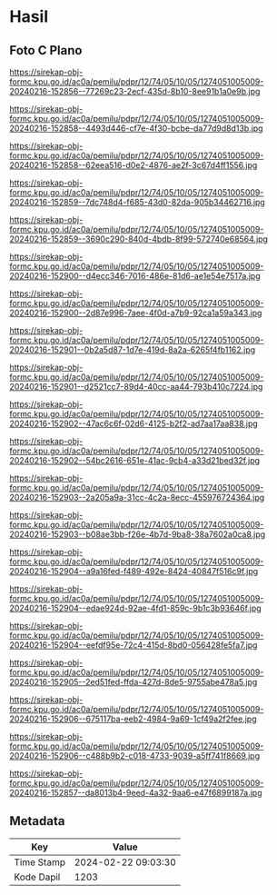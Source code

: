 # Hasil

## Foto C Plano

https://sirekap-obj-formc.kpu.go.id/ac0a/pemilu/pdpr/12/74/05/10/05/1274051005009-20240216-152856--77269c23-2ecf-435d-8b10-8ee91b1a0e9b.jpg

https://sirekap-obj-formc.kpu.go.id/ac0a/pemilu/pdpr/12/74/05/10/05/1274051005009-20240216-152858--4493d446-cf7e-4f30-bcbe-da77d9d8d13b.jpg

https://sirekap-obj-formc.kpu.go.id/ac0a/pemilu/pdpr/12/74/05/10/05/1274051005009-20240216-152858--62eea516-d0e2-4876-ae2f-3c67d4ff1556.jpg

https://sirekap-obj-formc.kpu.go.id/ac0a/pemilu/pdpr/12/74/05/10/05/1274051005009-20240216-152859--7dc748d4-f685-43d0-82da-905b34462716.jpg

https://sirekap-obj-formc.kpu.go.id/ac0a/pemilu/pdpr/12/74/05/10/05/1274051005009-20240216-152859--3690c290-840d-4bdb-8f99-572740e68564.jpg

https://sirekap-obj-formc.kpu.go.id/ac0a/pemilu/pdpr/12/74/05/10/05/1274051005009-20240216-152900--d4ecc346-7016-486e-81d6-ae1e54e7517a.jpg

https://sirekap-obj-formc.kpu.go.id/ac0a/pemilu/pdpr/12/74/05/10/05/1274051005009-20240216-152900--2d87e996-7aee-4f0d-a7b9-92ca1a59a343.jpg

https://sirekap-obj-formc.kpu.go.id/ac0a/pemilu/pdpr/12/74/05/10/05/1274051005009-20240216-152901--0b2a5d87-1d7e-419d-8a2a-6265f4fb1162.jpg

https://sirekap-obj-formc.kpu.go.id/ac0a/pemilu/pdpr/12/74/05/10/05/1274051005009-20240216-152901--d2521cc7-89d4-40cc-aa44-793b410c7224.jpg

https://sirekap-obj-formc.kpu.go.id/ac0a/pemilu/pdpr/12/74/05/10/05/1274051005009-20240216-152902--47ac6c6f-02d6-4125-b2f2-ad7aa17aa838.jpg

https://sirekap-obj-formc.kpu.go.id/ac0a/pemilu/pdpr/12/74/05/10/05/1274051005009-20240216-152902--54bc2616-651e-41ac-9cb4-a33d21bed32f.jpg

https://sirekap-obj-formc.kpu.go.id/ac0a/pemilu/pdpr/12/74/05/10/05/1274051005009-20240216-152903--2a205a9a-31cc-4c2a-8ecc-455976724364.jpg

https://sirekap-obj-formc.kpu.go.id/ac0a/pemilu/pdpr/12/74/05/10/05/1274051005009-20240216-152903--b08ae3bb-f26e-4b7d-9ba8-38a7602a0ca8.jpg

https://sirekap-obj-formc.kpu.go.id/ac0a/pemilu/pdpr/12/74/05/10/05/1274051005009-20240216-152904--a9a16fed-f489-492e-8424-40847f516c9f.jpg

https://sirekap-obj-formc.kpu.go.id/ac0a/pemilu/pdpr/12/74/05/10/05/1274051005009-20240216-152904--edae924d-92ae-4fd1-859c-9b1c3b93646f.jpg

https://sirekap-obj-formc.kpu.go.id/ac0a/pemilu/pdpr/12/74/05/10/05/1274051005009-20240216-152904--eefdf95e-72c4-415d-8bd0-056428fe5fa7.jpg

https://sirekap-obj-formc.kpu.go.id/ac0a/pemilu/pdpr/12/74/05/10/05/1274051005009-20240216-152905--2ed51fed-ffda-427d-8de5-9755abe478a5.jpg

https://sirekap-obj-formc.kpu.go.id/ac0a/pemilu/pdpr/12/74/05/10/05/1274051005009-20240216-152906--675117ba-eeb2-4984-9a69-1cf49a2f2fee.jpg

https://sirekap-obj-formc.kpu.go.id/ac0a/pemilu/pdpr/12/74/05/10/05/1274051005009-20240216-152906--c488b9b2-c018-4733-9039-a5ff741f8669.jpg

https://sirekap-obj-formc.kpu.go.id/ac0a/pemilu/pdpr/12/74/05/10/05/1274051005009-20240216-152857--da8013b4-9eed-4a32-9aa6-e47f6899187a.jpg


## Metadata

| Key        | Value               |
| ---------- | ------------------- |
| Time Stamp | 2024-02-22 09:03:30 |
| Kode Dapil | 1203                |



